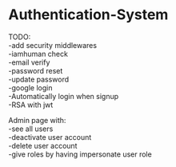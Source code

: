 # Authentication-System
TODO:\
-add security middlewares \
-iamhuman check \
-email verify\
-password reset \
-update password \
-google login \
-Automatically login when signup\
-RSA with jwt

Admin page with: \
-see all users \
-deactivate user account \
-delete user account \
-give roles by having impersonate user role
